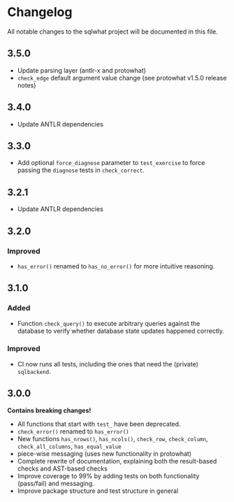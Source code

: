 # Changelog

All notable changes to the sqlwhat project will be documented in this file.

## 3.5.0

- Update parsing layer (antlr-x and protowhat)
- `check_edge` default argument value change (see protowhat v1.5.0 release notes)

## 3.4.0

- Update ANTLR dependencies

## 3.3.0

- Add optional `force_diagnose` parameter to `test_exercise` to force passing the `diagnose` tests in `check_correct`.

## 3.2.1

- Update ANTLR dependencies

## 3.2.0

### Improved

- `has_error()` renamed to `has_no_error()` for more intuitive reasoning.

## 3.1.0

### Added

- Function `check_query()` to execute arbitrary queries against the database to verify whether database state updates happened correctly.

### Improved

- CI now runs all tests, including the ones that need the (private) `sqlbackend`.

## 3.0.0

**Contains breaking changes!**

- All functions that start with `test_` have been deprecated.
- `check_error()` renamed to `has_error()`
- New functions `has_nrows()`, `has_ncols()`, `check_row`, `check_column`, `check_all_columns`, `has_equal_value`
- piece-wise messaging (uses new functionality in protowhat)
- Complete rewrite of documentation, explaining both the result-based checks and AST-based checks
- Improve coverage to 99% by adding tests on both functionality (pass/fail) and messaging.
- Improve package structure and test structure in general
